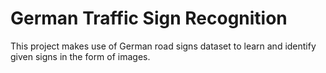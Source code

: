 # German Traffic Sign Recognition

This project makes use of German road signs dataset to learn and identify given signs in the form of images.
